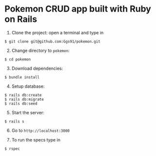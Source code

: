 # Pokemon CRUD app built with Ruby on Rails

1. Clone the project: open a terminal and type in
```
$ git clone git@github.com:Ggs91/pokemon.git
```
2. Change directory to `pokemon`:
```
$ cd pokemon
```
3. Download dependencies:

```
$ bundle install
```

4. Setup database:
```
$ rails db:create
$ rails db:migrate
$ rails db:seed
```

5. Start the server:
```
$ rails s
```

6. Go to `http://localhost:3000`

7. To run the specs type in
```
$ rspec
```

